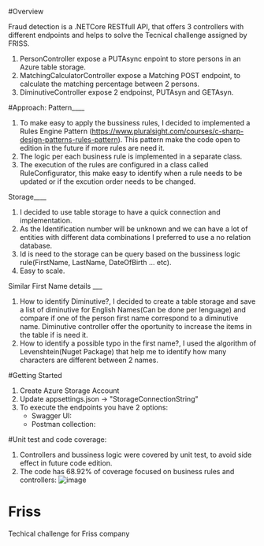 #Overview

Fraud detection is a .NETCore RESTfull API, that offers 3 controllers with different endpoints and helps to solve the Tecnical challenge assigned by FRISS.
1. PersonController expose a PUTAsync enpoint to store persons in an Azure table storage.
2. MatchingCalculatorController expose a Matching POST endpoint, to calculate the matching percentage between 2 persons.
3. DiminutiveController expose 2 endpoinst, PUTAsyn and GETAsyn.

#Approach:
Pattern____
1. To make easy to apply the bussiness rules, I decided to implemented a Rules Engine Pattern (https://www.pluralsight.com/courses/c-sharp-design-patterns-rules-pattern). This pattern make the code open to edition in the future if more rules are need it. 
2. The logic per each business rule is implemented in a separate class.
3. The execution of the rules are configured in a class called RuleConfigurator, this make easy to identify when a rule needs to be updated or if the excution order needs to be changed.

Storage____
1. I decided to use table storage to have a quick connection and implementation.
2. As the Identification number will be unknown and we can have a lot of entities with different data combinations I preferred to use a no relation database. 
3. Id is need to the storage can be query based on the bussiness logic rule(FirstName, LastName, DateOfBirth ... etc).
4. Easy to scale.

Similar First Name details ___
1. How to identify Diminutive?, I decided to create a table storage and save a list of diminutive for English Names(Can be done per lenguage) and compare if one of the person first name correspond to a diminutive name. Diminutive controller offer the oportunity to increase the items in the table if is need it. 
2. How to identify a possible typo in the first name?, I used the algorithm of Levenshtein(Nuget Package) that help me to identify how many characters are different between 2 names.

#Getting Started
1. Create Azure Storage Account
2. Update appsettings.json -> "StorageConnectionString"
3. To execute the endpoints you have 2 options:
    - Swagger UI: 
    - Postman collection:

#Unit test and code coverage:
1. Controllers and bussiness logic were covered by unit test, to avoid side effect in future code edition.
2. The code has 68.92% of coverage focused on business rules and controllers:
  ![image](https://user-images.githubusercontent.com/27976372/150950611-f33a753b-7fb8-470d-a664-87ab051244ae.png)


# Friss
Techical challenge for Friss company
